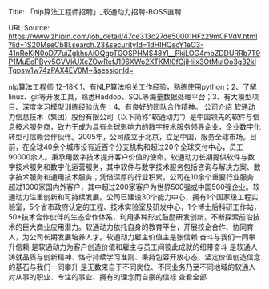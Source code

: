 Title: 「nlp算法工程师招聘」_软通动力招聘-BOSS直聘

URL Source: https://www.zhipin.com/job_detail/47ce313c27de50001HFz29m0FVdV.html?lid=1S20MseCb8l.search.23&securityId=1dHIHQscY1eO3-41nReKjN0oD77uiZgkhsAiOQgpTGOSPHMS48Yl__PkjLOG4mbZDDURRb7T9P1MuEoPByv5GVVkUXcZOwRefJ196XWo2XTKMI0fGjiHilx3OtMuIOo3g32kITgpsw1w74zPAX4EV0M~&sessionId=

nlp算法工程师
                            12-18K
1、有NLP算法相关工作经验，熟练使用python；2、了解linux、git等开发工具，熟悉Haddop、SQL等海量数据处理平台；3、有大模型项目、深度学习模型训练经验优先；4、有良好的团队合作精神。
公司介绍
软通动力信息技术（集团）股份有限公司（以下简称“软通动力”）是中国领先的软件与信息技术服务商，致力于成为具有全球影响力的数字技术服务领导企业，企业数字化转型可信赖合作伙伴。2005年，公司成立于北京，立足中国，服务全球市场。目前，在全球40余个城市设有近百个分支机构和超过20个全球交付中心，员工90000余人。秉承用数字技术提升客户价值的使命，软通动力长期提供软件与数字技术服务和数字化运营服务，其中软件与数字技术服务包括咨询与解决方案、数字技术服务和通用技术服务；凭借深厚的行业积累，公司在10余个重要行业服务超过1000家国内外客户，其中超过200家客户为世界500强或中国500强企业。软通动力注重创新和可持续发展。公司已建设30个能力中心，拥有1个国家级工程实验室，5个省市政府认定的工程、技术实验室及研发中心，1个博士后科研工作站，50+技术合作伙伴的生态合作体系，利用多种形式鼓励研发创新，不断探索前沿技术的巨大商业应用潜力。软通动力依托自身的教育平台，开展校企合作、协同育人，为公司长期发展培养人才。软通动力雇主价值主是张信赖 奋斗与我们一同攀升信赖 是软通动力为客户创造价值和雇主与员工间彼此成就的纽带奋斗 是软通人铸就品质与创新精神、恪守持续学习准则、秉持包容开放心态、坚定价值创造信念的基石与我们一同攀升 是无数来自于不同岗位、不同业务乃至不同地域的软通人对从事的职业、专注的事业、拥有的理念而自豪的信标
                                        查看全部
